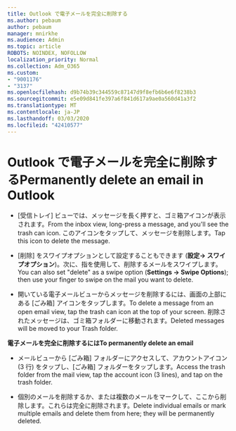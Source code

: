 ```yaml
---
title: Outlook で電子メールを完全に削除する
ms.author: pebaum
author: pebaum
manager: mnirkhe
ms.audience: Admin
ms.topic: article
ROBOTS: NOINDEX, NOFOLLOW
localization_priority: Normal
ms.collection: Adm_O365
ms.custom:
- "9001176"
- "3137"
ms.openlocfilehash: d9b74b39c344559c87147d9f8efb6b6e6f8238b3
ms.sourcegitcommit: e5e09d841fe397a6f841d617a9ae0a560d41a3f2
ms.translationtype: MT
ms.contentlocale: ja-JP
ms.lasthandoff: 03/03/2020
ms.locfileid: "42410577"
---
```

# <a name="permanently-delete-an-email-in-outlook"></a><span data-ttu-id="4b76d-102">Outlook で電子メールを完全に削除する</span><span class="sxs-lookup"><span data-stu-id="4b76d-102">Permanently delete an email in Outlook</span></span>

- <span data-ttu-id="4b76d-103">[受信トレイ] ビューでは、メッセージを長く押すと、ゴミ箱アイコンが表示されます。</span><span class="sxs-lookup"><span data-stu-id="4b76d-103">From the inbox view, long-press a message, and you'll see the trash can icon.</span></span> <span data-ttu-id="4b76d-104">このアイコンをタップして、メッセージを削除します。</span><span class="sxs-lookup"><span data-stu-id="4b76d-104">Tap this icon to delete the message.</span></span>

- <span data-ttu-id="4b76d-105">[削除] をスワイプオプションとして設定することもできます (**設定-> スワイプオプション**)。次に、指を使用して、削除するメールをスワイプします。</span><span class="sxs-lookup"><span data-stu-id="4b76d-105">You can also set "delete" as a swipe option (**Settings -> Swipe Options**); then use your finger to swipe on the mail you want to delete.</span></span> 

- <span data-ttu-id="4b76d-106">開いている電子メールビューからメッセージを削除するには、画面の上部にある [ごみ箱] アイコンをタップします。</span><span class="sxs-lookup"><span data-stu-id="4b76d-106">To delete a message from an open email view, tap the trash can icon at the top of your screen.</span></span> <span data-ttu-id="4b76d-107">削除されたメッセージは、ゴミ箱フォルダーに移動されます。</span><span class="sxs-lookup"><span data-stu-id="4b76d-107">Deleted messages will be moved to your Trash folder.</span></span> 

<span data-ttu-id="4b76d-108">**電子メールを完全に削除するには**</span><span class="sxs-lookup"><span data-stu-id="4b76d-108">**To permanently delete an email**</span></span>

- <span data-ttu-id="4b76d-109">メールビューから [ごみ箱] フォルダーにアクセスして、アカウントアイコン (3 行) をタップし、[ごみ箱] フォルダーをタップします。</span><span class="sxs-lookup"><span data-stu-id="4b76d-109">Access the trash folder from the mail view, tap the account icon (3 lines), and tap on the trash folder.</span></span>

- <span data-ttu-id="4b76d-110">個別のメールを削除するか、または複数のメールをマークして、ここから削除します。これらは完全に削除されます。</span><span class="sxs-lookup"><span data-stu-id="4b76d-110">Delete individual emails or mark multiple emails and delete them from here; they will be permanently deleted.</span></span>